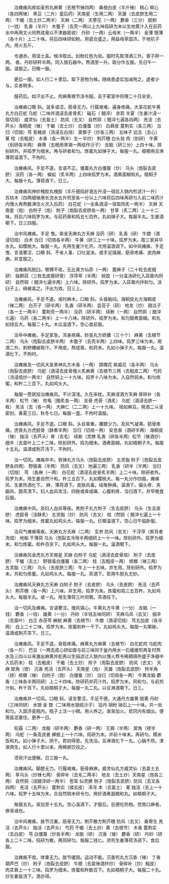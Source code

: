<!-- { "loadSidebar": true } -->
　　治瘫痪风疾如圣煎丸麻黄（去根节锉四两） 桑根白皮（半斤锉） 桃心 柳心（各四两锉） 黑豆（二升）童后药）天南星（生用二两） 天雄（去皮脐生用二两） 干蝎（去土炒二两半） 天麻（二两） 天蓼花（一两） 麝香（三分） 腻粉（一钱） 乳香（半斤） 木鳖子（去壳一两以上九味捣研为末以生地黄汁入在前药水中再用文火同熬成膏以不津器密收） 丹砂（一两）云母末（一两半） 金薄 银薄（各十片）上二十味。将后四味研如粉。用瓷合盛之。用益母草固济。于地坑子内。用火五斤。

　　令通赤。用湿土盖。候冷取出。如粉红色为验。服时先取清酒三升。膏子秤一两。 者。丹砂研秤半两。同入银石器中。熬酒至一升。取分作五服。先日午一服。温服之。日晚一服。

　　更后一服。如人行二十里后。取下恶物为候。随病患虚实加减用之。虚者少与。实者稍多。

　　服药后。如汗出不止。煎麻黄根节汤令服。且于密室中将理二十日全安。

　　治瘫痪口眼 斜。涎多语涩。筋骨无力。行履艰难。遍身疼痛。大圣花蛇牛黄丸方白花蛇 乌蛇（二味并酒浸去皮骨炙） 磁石（ 醋淬） 赤箭 半夏（生姜汁浸一宿切焙） 威灵仙（去苗土） 防风（去叉） 自然铜（ 醋淬七遍各四两） 羌活（去芦头）海桐皮（锉） 干蝎（去土炒） 白僵蚕（炒） 白藓皮 蔓荆实（各三两） 当归（切焙）芎 青橘皮（汤浸去白焙） 蒺藜子（炒各三两） 五味子 远志（去心） 萆 桂（去粗皮） 木香（各一两半）生一半炒） 荆芥穗 白头翁 肉（别研） 牛黄（别研各半两） 麻黄（去根用黑锡一两结作沙子） 龙脑（研三分）上四十味。除别研外。并捣罗为细末。再与研者和匀。炼蜜丸如弹子大。每服一丸。细嚼用豆淋薄荷温酒下。不拘时。

　　治瘫痪风。手足不遂。言语不正。僵蚕丸方白僵蚕（炒） 乌头（炮裂去皮脐） 没药（各一两） 蜈蚣（炙半两）上四味捣罗为末。酒煮面糊和丸。梧桐子大。每服十丸。薄荷酒下。日三。

　　治瘫痪风神妙槐胶丸槐胶（半斤细捣好酒五升浸一宿后入锅内煎滤汁一升） 苏枋木（四两细锉用长流水五升煎至各一分以上六味将后四味再研匀入前二味药汁内慢火再熬数沸住火次入后药） 白花蛇（一全条酒浸一宿取肉炙一两半） 天麻 天南星（炮） 白附子（炮） 附子（炮裂去皮脐各一两） 甘草（炙二两）上一十二味。将后六味捣罗为末。与前药膏和捣五七百杵。丸如弹子大。每服半丸。生姜酒嚼下。日三四服。

　　治中风瘫痪。手足 曳。紫金天麻丸方天麻 没药（研） 乳香（研） 牛膝（酒浸切焙） 白术 当归（切焙各半两） 牛黄（研三上一十味。捣罗为末。取三家井华水丸。如樱桃大。每服一丸。先用生姜汁化开。次用温酒调下。如中风瘫痪、手足 曳、言语謇涩、口眼 斜、不省人事、口吐涎沫。或手足搐搦、筋骨疼痛、皮肉麻痹。并宜服之。

　　治瘫痪风脱臼。臂膊不收。无比膏方仙茆（一两） 蓖麻子（二十粒去皮细研） 独颗蒜（三枚去皮膜研膏） 浮萍草（半两） 桃胶（一分温汤研化入蒜膏内同研） 自然铜（ 醋淬七遍半两）上六味。除研外。捣罗为末。入蒜膏内拌和匀。涂臼子上。绵被盖之。汗出为效。日三上。

　　治瘫痪风。手足不遂。或时麻木。口眼 斜。头昏脑闷。海桐皮丸方海桐皮（锉二两） 白芥子（研半两） 乳香（研半两） 芸苔子（研） 地龙（炒） 甜瓜子（各一土一两半） 蔓荆壳一两半） 没药（研半两） 续断（一两） 自然铜（ 醋淬七遍） 乌药（各二两半）上一十八味。除研外。捣罗为末。和匀醋煮面糊。和丸如绿豆大。每服二十丸。木瓜温酒下。空心食前服。

　　治卒中瘫痪。手足挛急。浑身疼痛。妙圣丸方蛴螬（三十个） 麻黄（去根节二两） 乌头（炮裂去皮脐半两） 木鳖子（去壳半两）上四味。捣罗三味为末。用酒二升。刺蛴螬破取汁。不用皮。熬成膏。和药末。丸如小弹子大。每服一丸。温酒化下。不拘时。

　　治瘫痪及一切风大圣黑神丸方木香（一两） 踯躅花 紫威花（各半两） 乌头（炮裂去皮脐） 乌蛇（酒浸去皮骨慢火炙麻黄（去根节三两（去粗皮二两） 芍药（汤浸焙炒一两半） 自然铜上一十九味。捣罗十八味为末。入自然铜末。和匀炼蜜。和杵二三百下。丸如鸡头大。

　　每服一葱粥投治瘫痪风。不计深浅。久在床枕。天麻浸酒方天麻 骨碎补（各半两） 松节（锉） 败龟（醋炙各一两） 龙骨 虎骨（酒炙） 乌蛇（酒浸去脐一枚） 羌活（去（各一两） 大麻仁（二二两）上一十九味。 咀如麻豆。用酒二斗浸密封。春夏三日。秋冬七日。每服一盏。不拘时温服。

　　治瘫痪风。手足不遂。口眼 斜。头目昏重。腰膝少力。及风气凝滞。筋骨疼痛。虎骨丸方虎胫骨（酥煮半两） 当归（切焙一两） 安息香（酒研半两） 海桐皮（锉） 独活（去芦头）脊（去毛） 续断（灵脾 乳香（研各半两）松节（锉酒炒） 细辛（去苗叶上二十二味。除别研外。捣为细末。酒煮面糊。丸如梧桐子大。每服十五丸。温酒或荆芥汤下。不拘时。

　　治一切风。瘫痪卒中。铁弹丸方乌头（炮裂去皮脐） 五灵脂 附子（炮裂去皮脐各四两） 野狼毒（半两） 防风（去叉） 地遍三两） 乳香（研半（半两） 当归（切焙） 芎 （各麻（一两） 白花蛇（酒浸去皮骨炙半两）上二十味。除研者外。捣罗为末。用生姜自然汁和。杵三五百下。丸如樱桃大。每一丸分作四服。瘫痪风、生姜热酒化下。 麻、薄荷酒下。皮肤风毒。结聚肿痛。温酒下。偏头疼、夹脑风、腊茶清下。妇人血风攻注、四肢或痒或痛、心腹刺疼、当归酒下。并早晚食后服。

　　治瘫痪中风。及妇人血风等疾。黑附子丸方附子（生去皮脐） 乌头（生去皮脐） 虎胫骨（涂酥炙） 五灵脂（炒） 防风（去叉） 桂（然铜（ 醋淬七遍上一十味。捣罗为细末。炼蜜丸如鸡头大。每服一丸。烂嚼温酒下。空心日午临卧服。

　　治风气瘫痪等疾。天麻丸方天麻（二两） 玄参 防风（去叉） 干浮萍（紫背者洗焙） 地榆 干薄荷 乌头（炮裂去冷用半两细研上一十一味。除别研外。捣罗为细末。和匀炼蜜。和杵百余下。丸如鸡头大。每服一丸。温酒嚼下。

　　治瘫痪风金虎丸方天南星 天麻 白附子 乌蛇（酒浸去皮骨焙） 附子（去皮脐） 干蝎（去土） 野狼毒白僵蚕（各二两） 桂（去粗皮一两） 槟榔（锉三两） 五灵脂（三两） 乌头（去皮脐三两） 牛上一十五味。并生用。除别研外。捣罗为末。共和匀炼蜜。丸如鸡头大。每服一丸。茶酒下。若用牛胆丸尤妙。

　　治瘫痪风天麻丸方天麻 白附子 附子（去皮脐） 乌头（去皮脐） 羌活（去芦头） 荆芥穗（各一两）上六味。并生用。捣罗为末。炼蜜和捣三五百杵。丸如鸡头大。每服半丸。或一丸。用生薄荷三叶同嚼。茶酒任下。

　　治一切风及瘫痪。言语謇涩。搜风镇心。牛黄丸方牛黄（一分） 龙脑（一钱） 麝香（一钱） 雄黄（一分） 丹砂（半钱五味同研） 天麻乌风（去叉） 细辛（去苗叶） 白芷 赤茯苓 蝉蜕 麻黄（去根节） 牛膝（酒浸切焙） 芎五加皮（各半两） 白上二十二味。捣罗为末。炼蜜和杵一千下。丸如鸡头大。每服一丸嚼破。温酒或荆芥茶下。日三。

　　治瘫痪风。手足不遂。骨筋疼痛。麻黄丸方麻黄（去根节） 白花蛇肉 乌蛇肉（各一斤） 巴豆（一两去皮心研如膏与前三味同于釜内用水一石缓缓煎两复时熬水及三四斗以来漉出麻黄并蛇再以生绢滤过入锅内以慢火熬令稀稠得所盛于净器中入后药末） 桂（去粗皮） 干蝎（去土炒） 附子（炮裂去皮脐） 防风（去叉） 天麻 犀角（镑） 沉香 羌活（去芦头） 天南星（炮） 天雄（炮裂去皮脐） 羚羊角（镑）槟榔（锉） 白附子（炮） 白僵蚕（炒） 当归（切焙各一两） 牛黄龙脑 麝香（三味各半两同研）上二十四味。除研药并药汁外。捣罗为末。同和匀。与前煎汁和。杵千百下。丸如梧桐子大。每服一丸二丸。以豆淋酒嚼下。日三。

　　治瘫痪并一切风。口眼 斜。语言謇涩。手足不便。大通丹方雄黄 硫黄 丹砂（三味同研） 水银 金 银（二味用水银结沙子） 铅丹 胡粉 硝石上一十味。共一处和匀。入固济瓷瓶内。瓶子上注一小眼。用火养之。渐渐加火。若窍内有烟出。便用盐泥塞住。更养一日。

　　铅霜（二两） 龙脑（研半两） 麝香（研一两） 王屑（半两） 犀角（镑半两） 乌蛇（一条高良姜 蝉蜕上一十六味。捣研为末。并前十味末。再研匀。糯米饭和丸。如小弹子大。阴干。若初得患。先洗浴。豆淋酒化下一丸。心膈不烦。津液俱生。如人行十里以来。用稀粥饮投之。

　　须臾汗出便解。日三服一丸。

　　治瘫痪风。脚膝无力。行履艰难。筋骨麻痹。威灵仙丸方威灵仙（去苗土五两） 草乌头（炒锉七两） 骨碎补（去毛二两半） 地龙（去土炒）天南星（炮各三两） 自然铜（烧醋淬研一两半） 苍耳 仙灵脾 侧子（炮裂去皮脐）防风（去叉各四两） 羌活（去芦头） 蔓荆实（揉去皮） 泽泻 本（去苗土） 萆 独活（去上一十六味。捣罗十五味为末。合自然铜末研令匀。用好酒煮面糊和丸。如梧桐子大。

　　每服五丸。渐加至十五丸。空心温酒下。才服后。忌便吃热物。觉唇口麻者。痹渐减也。

　　治中风瘫痪。肢节沉重。筋骨无力。荆芥散方荆芥穗 防风（去叉） 桑寄生 羌活（去芦头） 独活（去芦头） 芍药 干蝎（去土炒）黄（去根节） 木香 蔓荆实（去白皮） 芎 白僵蚕（炒各半两） 龙脑（研） 沉香（锉） 麝香（研） 丹砂（研各上二十二味。捣研为散。再同研匀。每服二钱匕。浓煎生姜薄荷汤调下。食后服。

　　治瘫痪不收。体重无力。肢节缓弱。运动不能。沉香煎丸方沉香（锉） 丁香 葫芦巴（炒） 附子（炮裂去皮脐） 牛膝（去苗锉酒拌炒） 骨碎补（炒）粗皮） 肉苁蓉上一十三味。捣罗为细末。炼蜜和杵数百下。丸如梧桐子大。每服二十丸。炒生姜盐汤下。酒亦得。

